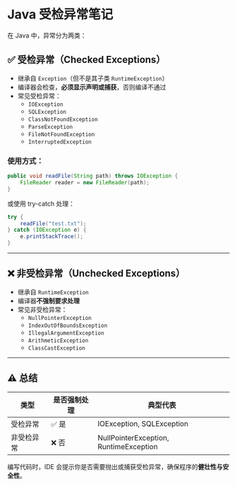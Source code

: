 # Java 受检异常笔记

在 Java 中，异常分为两类：

## ✅ 受检异常（Checked Exceptions）

- 继承自 `Exception`（但不是其子类 `RuntimeException`）
- 编译器会检查，**必须显示声明或捕获**，否则编译不通过
- 常见受检异常：
  - `IOException`
  - `SQLException`
  - `ClassNotFoundException`
  - `ParseException`
  - `FileNotFoundException`
  - `InterruptedException`

### 使用方式：

```java
public void readFile(String path) throws IOException {
    FileReader reader = new FileReader(path);
}
```

或使用 try-catch 处理：

```java
try {
    readFile("test.txt");
} catch (IOException e) {
    e.printStackTrace();
}
```

---

## ❌ 非受检异常（Unchecked Exceptions）

- 继承自 `RuntimeException`
- 编译器**不强制要求处理**
- 常见非受检异常：
  - `NullPointerException`
  - `IndexOutOfBoundsException`
  - `IllegalArgumentException`
  - `ArithmeticException`
  - `ClassCastException`

---

## ⚠️ 总结

| 类型       | 是否强制处理 | 典型代表           |
|------------|----------------|--------------------|
| 受检异常   | ✅ 是           | IOException, SQLException |
| 非受检异常 | ❌ 否           | NullPointerException, RuntimeException |

编写代码时，IDE 会提示你是否需要抛出或捕获受检异常，确保程序的**健壮性与安全性**。
